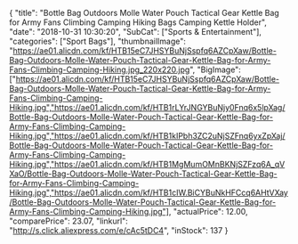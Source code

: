 {
	"title": "Bottle Bag Outdoors Molle Water Pouch Tactical Gear Kettle Bag for Army Fans Climbing Camping Hiking Bags Camping Kettle Holder",
	"date": "2018-10-31 10:30:20",
	"SubCat": ["Sports & Entertainment"],
	"categories": ["Sport Bags"],
	"thumbnailImage": "https://ae01.alicdn.com/kf/HTB15eC7JHSYBuNjSspfq6AZCpXaw/Bottle-Bag-Outdoors-Molle-Water-Pouch-Tactical-Gear-Kettle-Bag-for-Army-Fans-Climbing-Camping-Hiking.jpg_220x220.jpg",
	"BigImage": ["https://ae01.alicdn.com/kf/HTB15eC7JHSYBuNjSspfq6AZCpXaw/Bottle-Bag-Outdoors-Molle-Water-Pouch-Tactical-Gear-Kettle-Bag-for-Army-Fans-Climbing-Camping-Hiking.jpg","https://ae01.alicdn.com/kf/HTB1rLYrJNGYBuNjy0Fnq6x5lpXag/Bottle-Bag-Outdoors-Molle-Water-Pouch-Tactical-Gear-Kettle-Bag-for-Army-Fans-Climbing-Camping-Hiking.jpg","https://ae01.alicdn.com/kf/HTB1kIPbh3ZC2uNjSZFnq6yxZpXaj/Bottle-Bag-Outdoors-Molle-Water-Pouch-Tactical-Gear-Kettle-Bag-for-Army-Fans-Climbing-Camping-Hiking.jpg","https://ae01.alicdn.com/kf/HTB1MgMumOMnBKNjSZFzq6A_qVXaO/Bottle-Bag-Outdoors-Molle-Water-Pouch-Tactical-Gear-Kettle-Bag-for-Army-Fans-Climbing-Camping-Hiking.jpg","https://ae01.alicdn.com/kf/HTB1cIW.BiCYBuNkHFCcq6AHtVXay/Bottle-Bag-Outdoors-Molle-Water-Pouch-Tactical-Gear-Kettle-Bag-for-Army-Fans-Climbing-Camping-Hiking.jpg"],
	"actualPrice": 12.00,
	"comparePrice": 23.07,
	"linkurl": "http://s.click.aliexpress.com/e/cAc5tDC4",
	"inStock": 137
}
